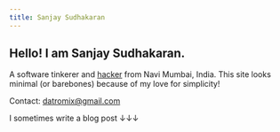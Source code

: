 ```yaml
---
title: Sanjay Sudhakaran
---
```


## Hello! I am Sanjay Sudhakaran.

A software tinkerer and [hacker](http://www.catb.org/jargon/html/H/hacker.html) from Navi Mumbai, India. This site looks minimal (or barebones) because of my love for simplicity!

Contact: datromix@gmail.com

I sometimes write a blog post ↓↓↓
